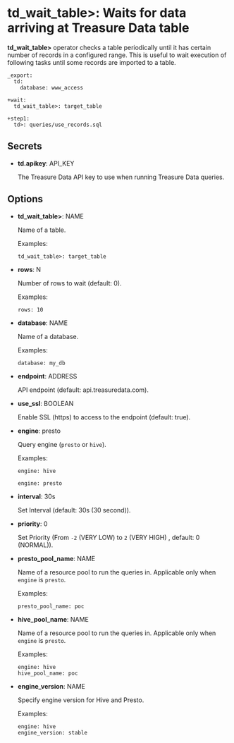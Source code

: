# td_wait_table>: Waits for data arriving at Treasure Data table

**td_wait_table>** operator checks a table periodically until it has certain number of records in a configured range. This is useful to wait execution of following tasks until some records are imported to a table.

    _export:
      td:
        database: www_access

    +wait:
      td_wait_table>: target_table

    +step1:
      td>: queries/use_records.sql

## Secrets

* **td.apikey**: API_KEY

  The Treasure Data API key to use when running Treasure Data queries.

## Options

* **td_wait_table>**: NAME

  Name of a table.

  Examples:

  ```
  td_wait_table>: target_table
  ```

* **rows**: N

  Number of rows to wait (default: 0).

  Examples:

  ```
  rows: 10
  ```

* **database**: NAME

  Name of a database.

  Examples:

  ```
  database: my_db
  ```

* **endpoint**: ADDRESS

  API endpoint (default: api.treasuredata.com).

* **use_ssl**: BOOLEAN

  Enable SSL (https) to access to the endpoint (default: true).

* **engine**: presto

  Query engine (`presto` or `hive`).

  Examples:

  ```
  engine: hive
  ```

  ```
  engine: presto
  ```

* **interval**: 30s

  Set Interval (default: 30s (30 second)).

* **priority**: 0

  Set Priority (From `-2` (VERY LOW) to `2` (VERY HIGH) , default: 0 (NORMAL)).

* **presto_pool_name**: NAME

  Name of a resource pool to run the queries in.
  Applicable only when ``engine`` is ``presto``.

  Examples:

  ```
  presto_pool_name: poc
  ```

* **hive_pool_name**: NAME

  Name of a resource pool to run the queries in.
  Applicable only when ``engine`` is ``presto``.

  Examples:

  ```
  engine: hive
  hive_pool_name: poc
  ```

* **engine_version**: NAME

  Specify engine version for Hive and Presto.

  Examples:

  ```
  engine: hive
  engine_version: stable
  ```

